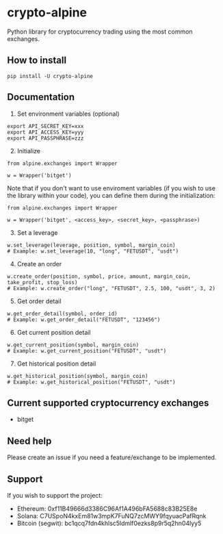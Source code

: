 # crypto-alpine

Python library for cryptocurrency trading using the most common exchanges.

## How to install

```
pip install -U crypto-alpine
```

## Documentation

1. Set environment variables (optional)

```
export API_SECRET_KEY=xxx
export API_ACCESS_KEY=yyy
export API_PASSPHRASE=zzz
```

2. Initialize

```
from alpine.exchanges import Wrapper

w = Wrapper('bitget')
```

Note that if you don't want to use enviroment variables (if you wish to use the library within your code), you can define them during the initialization:

```
from alpine.exchanges import Wrapper

w = Wrapper('bitget', <access_key>, <secret_key>, <passphrase>)
```

3. Set a leverage

```
w.set_leverage(leverage, position, symbol, margin_coin)
# Example: w.set_leverage(10, "long", "FETUSDT", "usdt")
```

4. Create an order

```
w.create_order(position, symbol, price, amount, margin_coin, take_profit, stop_loss)
# Example: w.create_order("long", "FETUSDT", 2.5, 100, "usdt", 3, 2)
```

5. Get order detail

```
w.get_order_detail(symbol, order_id)
# Example: w.get_order_detail("FETUSDT", "123456")
```

6. Get current position detail

```
w.get_current_position(symbol, margin_coin)
# Example: w.get_current_position("FETUSDT", "usdt")
```

7. Get historical position detail

```
w.get_historical_position(symbol, margin_coin)
# Example: w.get_historical_position("FETUSDT", "usdt")
```

## Current supported cryptocurrency exchanges

- bitget

## Need help 

Please create an issue if you need a feature/exchange to be implemented.

## Support

If you wish to support the project:

- Ethereum: 0xf11B49666d3386C96Af1A496bFA5688c83B25E8e
- Solana: C7USpoN4kxEm81w3mpK7FuNQ7zcMWY9fqyuacPafRqnk
- Bitcoin (segwit): bc1qcq7fdn4khlsc5ldmlf0ezks8p9r5q2hn04lyy5
